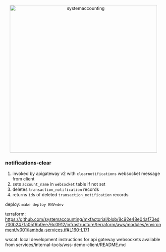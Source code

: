 <p align="center">
  <img width="475" alt="systemaccounting" src="https://user-images.githubusercontent.com/12200465/37568924-06f05d08-2a99-11e8-8891-60f373b33421.png">
</p>

### notifications-clear

1. invoked by apigateway v2 with `clearnotifications` websocket message from client
1. sets `account_name` in `websocket` table if not set
1. deletes `transaction_notification` records
1. returns `id`s of deleted `transaction_notification` records

deploy: `make deploy ENV=dev`

terraform: https://github.com/systemaccounting/mxfactorial/blob/8c92e48e04af73ed700b2471a05f6b0ee76c0912/infrastructure/terraform/aws/modules/environment/v001/lambda-services.tf#L160-L171

wscat: local development instructions for api gateway websockets available from services/internal-tools/wss-demo-client/README.md
